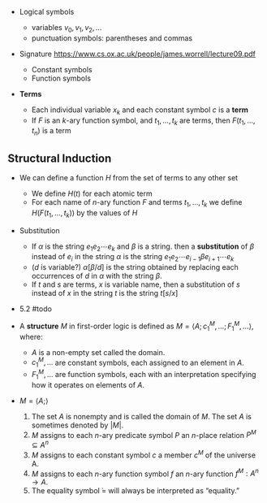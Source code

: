 
- Logical symbols
	- variables $v_{0},v_{1},v_{2},\dots$
	- punctuation symbols: parentheses and commas
- Signature  https://www.cs.ox.ac.uk/people/james.worrell/lecture09.pdf
	- Constant symbols
	- Function symbols

- **Terms**
	- Each individual variable $x_{k}$ and each constant symbol $c$ is a **term**
	- If $F$ is an $k$-ary function symbol, and $t_{1},\dots, t_{k}$ are terms, then $F(t_{1},\dots,t_{n})$ is a term


## Structural Induction


- We can define a function $H$ from the set of terms to any other set
	- We define $H(t)$ for each atomic term
	- For each name of $n$-ary function $F$ and terms $t_{1},\dots ,t_{k}$ we define $H(F(t_{1},\dots,t_{k}))$ by the values of $H$


- Substitution
	- If $\alpha$ is the string $e_{1}e_{2}\cdots e_{k}$ and $\beta$ is a string. then a **substitution** of $\beta$ instead of $e_{i}$ in the string $\alpha$ is the string $e_{1}e_{2}\cdots e_{i-1}\beta e_{i+1}\cdots e_{k}$
	- ($d$ is variable?) $\alpha[\beta/d]$ is the string obtained by replacing each occurrences of $d$ in $\alpha$ with the string $\beta$.
	- If $t$ and $s$ are terms, $x$ is variable name, then a substitution of $s$ instead of $x$ in the string $t$ is the string $t[s/x]$  
	

- 5.2 #todo 


- A **structure** $M$ in first-order logic is defined as $M = \langle A; c_1^M, \ldots; F_1^M, \ldots \rangle$, where:
	- $A$ is a non-empty set called the domain.
	- $c_1^M, \ldots$ are constant symbols, each assigned to an element in $A$.
	- $F_1^M, \ldots$ are function symbols, each with an interpretation specifying how it operates on elements of $A$.



- $M=\langle{A;}\rangle$
	1. The set $A$ is nonempty and is called the domain of $M$. The set $A$ is sometimes denoted by $|M|$. 
	2. $M$ assigns to each $n$-ary predicate symbol $P$ an $n$-place relation $P^M\subseteq A^n$
	3. $M$ assigns to each constant symbol $c$ a member $c^M$ of the universe A. 
	4. $M$ assigns to each $n$-ary function symbol $f$ an $n$-ary function $f^{M}: A^{n}\to{A}$. 
	5. The equality symbol ̇$=$ will always be interpreted as “equality.”